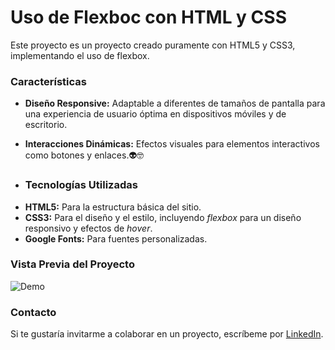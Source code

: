 # Uso de Flexboc con HTML y CSS
Este proyecto es un proyecto creado puramente con HTML5 y CSS3, implementando el uso de flexbox.

### Características

* **Diseño Responsive:** Adaptable a diferentes de tamaños de pantalla para una experiencia de usuario óptima en dispositivos móviles y de escritorio.
  
* **Interacciones Dinámicas:** Efectos visuales para elementos interactivos como botones y enlaces.👽🤓
  
* ### Tecnologías Utilizadas
+ **HTML5:** Para la estructura básica del sitio.
+ **CSS3:** Para el diseño y el estilo, incluyendo _flexbox_ para un diseño responsivo y efectos de _hover_.
+ **Google Fonts:** Para fuentes personalizadas.

### Vista Previa del Proyecto
![Demo](flexboxTC/imagenes/forest_vp.png)

### Contacto
Si te gustaría invitarme a colaborar en un proyecto, escríbeme por [LinkedIn](https://www.linkedin.com/in/jessica-malc/).
